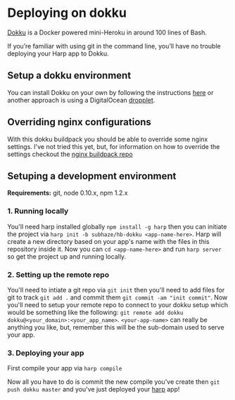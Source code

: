 # Deploying on dokku

[Dokku](https://github.com/progrium/dokku) is a Docker powered mini-Heroku in around 100 lines of Bash.

If you’re familiar with using git in the command line, you’ll have no trouble deploying your Harp app to Dokku.

## Setup a dokku environment

You can install Dokku on your own by following the instructions [here](https://github.com/progrium/dokku#requirements) or another approach is using a DigitalOcean [dropplet](https://www.digitalocean.com/community/tutorials/how-to-use-the-digitalocean-dokku-application).

## Overriding nginx configurations

With this dokku buildpack you should be able to override some nginx settings. I've not tried this yet, but, for information on how to override the settings checkout the [nginx buildpack repo](https://github.com/rhy-jot/buildpack-nginx)

## Setuping a development environment

**Requirements:** git, node 0.10.x, npm 1.2.x

### 1. Running locally

You'll need harp installed globally `npm install -g harp` then you can initiate the project via `harp init -b subhaze/hb-dokku <app-name-here>`. Harp will create a new directory based on your app's name with the files in this repository inside it. Now you can `cd <app-name-here>` and run `harp server` so get the project up and running locally.

### 2. Setting up the remote repo

You'll need to intiate a git repo via `git init` then you'll need to add files for git to track `git add .` and commit them `git commit -am "init commit"`. Now you'll need to setup your remote repo to connect to your dokku setup which would be something like the following: `git remote add dokku dokku@<your_domain>:<your_app_name>`. `<your-app-name>` can really be anything you like, but, remember this will be the sub-domain used to serve your app.

### 3. Deploying your app

First compile your app via `harp compile`

Now all you have to do is commit the new compile you've create then `git push dokku master` and you've just deployed your [harp](http://harpjs.com/) app!
